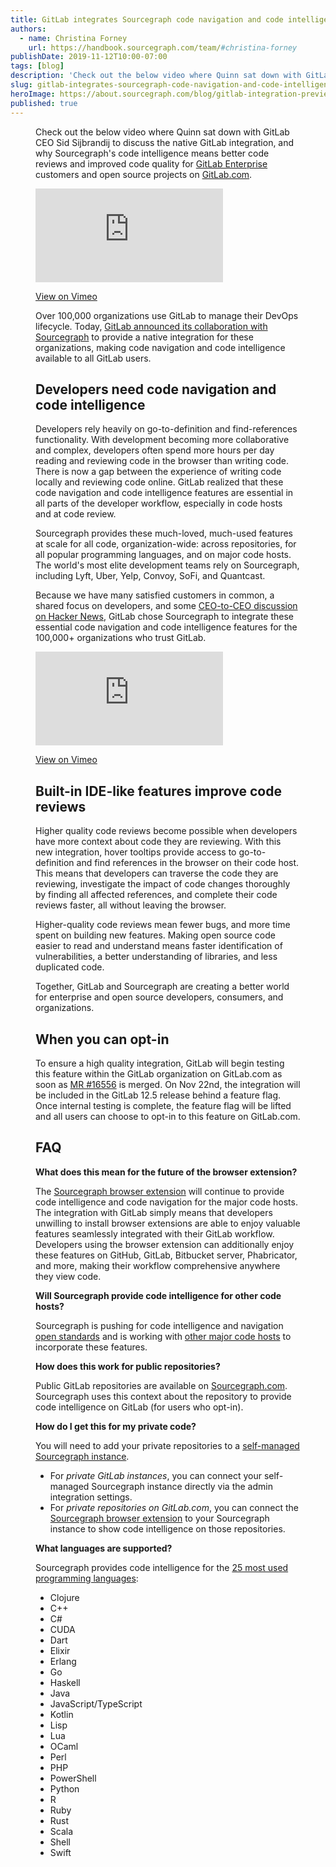 ```yaml
---
title: GitLab integrates Sourcegraph code navigation and code intelligence
authors:
  - name: Christina Forney
    url: https://handbook.sourcegraph.com/team/#christina-forney
publishDate: 2019-11-12T10:00-07:00
tags: [blog]
description: 'Check out the below video where Quinn sat down with GitLab CEO Sid Sijbrandij to discuss the native GitLab integration.'
slug: gitlab-integrates-sourcegraph-code-navigation-and-code-intelligence
heroImage: https://about.sourcegraph.com/blog/gitlab-integration-preview-dark.png
published: true
---
```


<Figure 
  src="/blog/gitlab-integration-banner-dark.png" 
  alt="GitLab plus Sourcegraph logo"
/>

<BlockquoteWithBorder
  quote='Sourcegraph has the best find-definition, find-references, and intelligent code navigation capability on the planet - and they brought it to GitLab.'
  author='Sid Sijbrandij, GitLab CEO'
/>

Check out the below video where Quinn sat down with GitLab CEO Sid Sijbrandij to discuss the native GitLab integration, and why Sourcegraph's code intelligence means better code reviews and improved code quality for [GitLab Enterprise](https://about.gitlab.com/solutions/enterprise-class/) customers and open source projects on [GitLab.com](https://gitlab.com/explore).

<div className="container">
  <div style={{padding:'56.25% 0 0 0', position:'relative'}}>
    <iframe src="https://player.vimeo.com/video/372590007?color=0CB6F4&amp;title=0&amp;byline=" style={{position:'absolute',top:0,left:0,width:'100%',height:'100%'}} frameBorder="0" webkitallowfullscreen="" mozallowfullscreen="" allowFullScreen=""></iframe>
  </div>
  <p style={{textAlign: 'center'}}><a href="https://vimeo.com/372590007" target="_blank">View on Vimeo</a></p>
</div>

Over 100,000 organizations use GitLab to manage their DevOps lifecycle. Today, [GitLab announced its collaboration with Sourcegraph](https://about.gitlab.com/blog/2019/11/12/sourcegraph-code-intelligence-integration-for-gitlab/) to provide a native integration for these organizations, making code navigation and code intelligence available to all GitLab users.

## Developers need code navigation and code intelligence

Developers rely heavily on go-to-definition and find-references functionality. With development becoming more collaborative and complex, developers often spend more hours per day reading and reviewing code in the browser than writing code. There is now a gap between the experience of writing code locally and reviewing code online. GitLab realized that these code navigation and code intelligence features are essential in all parts of the developer workflow, especially in code hosts and at code review.

Sourcegraph provides these much-loved, much-used features at scale for all code, organization-wide: across repositories, for all popular programming languages, and on major code hosts. The world's most elite development teams rely on Sourcegraph, including Lyft, Uber, Yelp, Convoy, SoFi, and Quantcast.

Because we have many satisfied customers in common, a shared focus on developers, and some [CEO-to-CEO discussion on Hacker News](https://news.ycombinator.com/item?id=18118924), GitLab chose Sourcegraph to integrate these essential code navigation and code intelligence features for the 100,000+ organizations who trust GitLab.


<div className="container">
  <div style={{padding:'56.25% 0 0 0', position:'relative'}}>
    <iframe src="https://player.vimeo.com/video/372226334?color=0CB6F4&amp;title=0&amp;byline=&autoplay=1&loop=1" style={{position:'absolute',top:0,left:0,width:'100%',height:'100%'}} frameBorder="0" webkitallowfullscreen="" mozallowfullscreen="" allowFullScreen=""></iframe>
  </div>
  <p style={{textAlign: 'center'}}><a href="https://vimeo.com/372226334" target="_blank">View on Vimeo</a></p>
</div>

## Built-in IDE-like features improve code reviews

Higher quality code reviews become possible when developers have more context about code they are reviewing. With this new integration, hover tooltips provide access to go-to-definition and find references in the browser on their code host. This means that developers can traverse the code they are reviewing, investigate the impact of code changes thoroughly by finding all affected references, and complete their code reviews faster, all without leaving the browser.

Higher-quality code reviews mean fewer bugs, and more time spent on building new features. Making open source code easier to read and understand means faster identification of vulnerabilities, a better understanding of libraries, and less duplicated code.

Together, GitLab and Sourcegraph are creating a better world for enterprise and open source developers, consumers, and organizations.

## When you can opt-in

To ensure a high quality integration, GitLab will begin testing this feature within the GitLab organization on GitLab.com as soon as [MR #16556](https://gitlab.com/gitlab-org/gitlab/merge_requests/16556) is merged. On Nov 22nd, the integration will be included in the GitLab 12.5 release behind a feature flag. Once internal testing is complete, the feature flag will be lifted and all users can choose to opt-in to this feature on GitLab.com.

## FAQ

**What does this mean for the future of the browser extension?**

The [Sourcegraph browser extension](https://docs.sourcegraph.com/integration/browser_extension) will continue to provide code intelligence and code navigation for the major code hosts. The integration with GitLab simply means that developers unwilling to install browser extensions are able to enjoy valuable features seamlessly integrated with their GitLab workflow. Developers using the browser extension can additionally enjoy these features on GitHub, GitLab, Bitbucket server, Phabricator, and more, making their workflow comprehensive anywhere they view code.

**Will Sourcegraph provide code intelligence for other code hosts?**

Sourcegraph is pushing for code intelligence and navigation [open standards](https://docs.sourcegraph.com/integration) and is working with [other major code hosts](https://docs.sourcegraph.com/integration) to incorporate these features.

**How does this work for public repositories?**

Public GitLab repositories are available on [Sourcegraph.com](http://sourcegraph.com/search). Sourcegraph uses this context about the repository to provide code intelligence on GitLab (for users who opt-in).

**How do I get this for my private code?**

You will need to add your private repositories to a [self-managed Sourcegraph instance](https://docs.sourcegraph.com/#quickstart-guide).

- For _private GitLab instances_, you can connect your self-managed Sourcegraph instance directly via the admin integration settings.
- For _private repositories on GitLab.com_, you can connect the [Sourcegraph browser extension](https://docs.sourcegraph.com/integration/browser_extension) to your Sourcegraph instance to show code intelligence on those repositories.

**What languages are supported?**

Sourcegraph provides code intelligence for the [25 most used programming languages](https://sourcegraph.com/extensions?query=category%3A%22Programming+languages%22):

- Clojure
- C++
- C#
- CUDA
- Dart
- Elixir
- Erlang
- Go
- Haskell
- Java
- JavaScript/TypeScript
- Kotlin
- Lisp
- Lua
- OCaml
- Perl
- PHP
- PowerShell
- Python
- R
- Ruby
- Rust
- Scala
- Shell
- Swift
